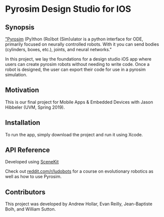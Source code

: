 # Pyrosim Design Studio for IOS

## Synopsis

<a href="https://ccappelle.github.io/pyrosim/">"Pyrosim</a> (Py)thon (Ro)bot (Sim)ulator is a python interface for ODE, primarily focused on neurally controlled robots. With it you can send bodies (cylinders, boxes, etc.), joints, and neural networks."

In this project, we lay the foundations for a design studio iOS app where users can create pyrosim robots without needing to write code.  Once a robot is designed, the user can export their code for use in a pyrosim simulation.

## Motivation

This is our final project for Mobile Apps & Embedded Devices with Jason Hibbeler (UVM, Spring 2019).

## Installation

To run the app, simply download the project and run it using Xcode.

## API Reference

Developed using <a href="https://developer.apple.com/documentation/scenekit">SceneKit</a>

Check out <a href="https://www.reddit.com/r/ludobots/">reddit.com/r/ludobots</a> for a course on evolutionary robotics as well as how to use Pyrosim.

## Contributors

This project was developed by Andrew Hollar, Evan Reilly, Jean-Baptiste Bolh, and William Sutton.
